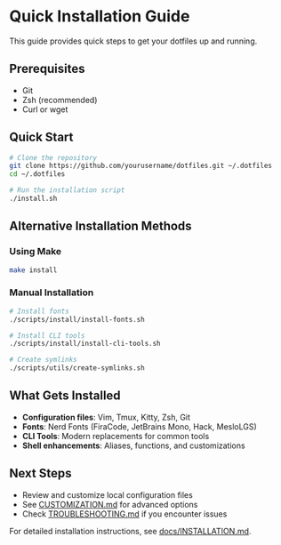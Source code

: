 # Quick Installation Guide

This guide provides quick steps to get your dotfiles up and running.

## Prerequisites

- Git
- Zsh (recommended)
- Curl or wget

## Quick Start

```bash
# Clone the repository
git clone https://github.com/yourusername/dotfiles.git ~/.dotfiles
cd ~/.dotfiles

# Run the installation script
./install.sh
```

## Alternative Installation Methods

### Using Make
```bash
make install
```

### Manual Installation
```bash
# Install fonts
./scripts/install/install-fonts.sh

# Install CLI tools
./scripts/install/install-cli-tools.sh

# Create symlinks
./scripts/utils/create-symlinks.sh
```

## What Gets Installed

- **Configuration files**: Vim, Tmux, Kitty, Zsh, Git
- **Fonts**: Nerd Fonts (FiraCode, JetBrains Mono, Hack, MesloLGS)
- **CLI Tools**: Modern replacements for common tools
- **Shell enhancements**: Aliases, functions, and customizations

## Next Steps

- Review and customize local configuration files
- See [CUSTOMIZATION.md](docs/CUSTOMIZATION.md) for advanced options
- Check [TROUBLESHOOTING.md](docs/TROUBLESHOOTING.md) if you encounter issues

For detailed installation instructions, see [docs/INSTALLATION.md](docs/INSTALLATION.md).
